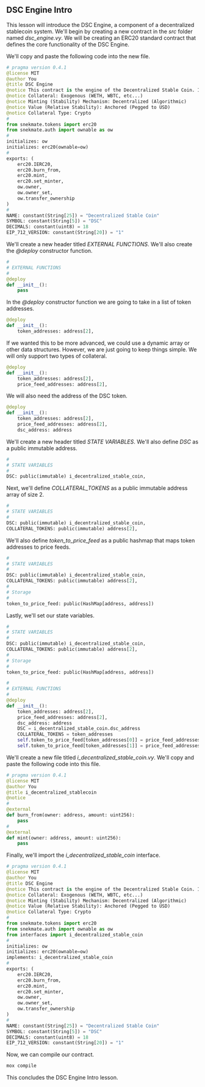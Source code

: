 ## DSC Engine Intro

This lesson will introduce the DSC Engine, a component of a decentralized stablecoin system. We'll begin by creating a new contract in the _src_ folder named _dsc_engine.vy_. We will be creating an ERC20 standard contract that defines the core functionality of the DSC Engine.

We'll copy and paste the following code into the new file.

```python
# pragma version 0.4.1
@license MIT
@author You
@title DSC Engine
@notice This contract is the engine of the Decentralized Stable Coin. It is responsible for the minting and burning of the stablecoin.
@notice Collateral: Exogenous (WETH, WBTC, etc...)
@notice Minting (Stability) Mechanism: Decentralized (Algorithmic)
@notice Value (Relative Stability): Anchored (Pegged to USD)
@notice Collateral Type: Crypto
#
from snekmate.tokens import erc20
from snekmate.auth import ownable as ow
#
initializes: ow
initializes: erc20(ownable=ow)
#
exports: (
    erc20.IERC20,
    erc20.burn_from,
    erc20.mint,
    erc20.set_minter,
    ow.owner,
    ow.owner_set,
    ow.transfer_ownership
)
#
NAME: constant(String[25]) = "Decentralized Stable Coin"
SYMBOL: constant(String[5]) = "DSC"
DECIMALS: constant(uint8) = 18
EIP_712_VERSION: constant(String[20]) = "1"
```

We'll create a new header titled _EXTERNAL FUNCTIONS_. We'll also create the _@deploy_ constructor function.

```python
#
# EXTERNAL FUNCTIONS
#
@deploy
def __init__():
    pass
```

In the _@deploy_ constructor function we are going to take in a list of token addresses.

```python
@deploy
def __init__():
    token_addresses: address[2],
```

If we wanted this to be more advanced, we could use a dynamic array or other data structures. However, we are just going to keep things simple. We will only support two types of collateral.

```python
@deploy
def __init__():
    token_addresses: address[2],
    price_feed_addresses: address[2],
```

We will also need the address of the DSC token.

```python
@deploy
def __init__():
    token_addresses: address[2],
    price_feed_addresses: address[2],
    dsc_address: address
```

We'll create a new header titled _STATE VARIABLES_. We'll also define _DSC_ as a public immutable address.

```python
#
# STATE VARIABLES
#
DSC: public(immutable) i_decentralized_stable_coin,
```

Next, we'll define _COLLATERAL_TOKENS_ as a public immutable address array of size 2.

```python
#
# STATE VARIABLES
#
DSC: public(immutable) i_decentralized_stable_coin,
COLLATERAL_TOKENS: public(immutable) address[2],
```

We'll also define _token_to_price_feed_ as a public hashmap that maps token addresses to price feeds.

```python
#
# STATE VARIABLES
#
DSC: public(immutable) i_decentralized_stable_coin,
COLLATERAL_TOKENS: public(immutable) address[2],
#
# Storage
#
token_to_price_feed: public(HashMap[address, address])
```

Lastly, we'll set our state variables.

```python
#
# STATE VARIABLES
#
DSC: public(immutable) i_decentralized_stable_coin,
COLLATERAL_TOKENS: public(immutable) address[2],
#
# Storage
#
token_to_price_feed: public(HashMap[address, address])

#
# EXTERNAL FUNCTIONS
#
@deploy
def __init__():
    token_addresses: address[2],
    price_feed_addresses: address[2],
    dsc_address: address
    DSC = i_decentralized_stable_coin.dsc_address
    COLLATERAL_TOKENS = token_addresses
    self.token_to_price_feed[token_addresses[0]] = price_feed_addresses[0]
    self.token_to_price_feed[token_addresses[1]] = price_feed_addresses[1]
```

We'll create a new file titled _i_decentralized_stable_coin.vy_. We'll copy and paste the following code into this file.

```python
# pragma version 0.4.1
@license MIT
@author You
@title i_decentralized_stablecoin
@notice
#
@external
def burn_from(owner: address, amount: uint256):
    pass
#
@external
def mint(owner: address, amount: uint256):
    pass
```

Finally, we'll import the _i_decentralized_stable_coin_ interface.

```python
# pragma version 0.4.1
@license MIT
@author You
@title DSC Engine
@notice This contract is the engine of the Decentralized Stable Coin. It is responsible for the minting and burning of the stablecoin.
@notice Collateral: Exogenous (WETH, WBTC, etc...)
@notice Minting (Stability) Mechanism: Decentralized (Algorithmic)
@notice Value (Relative Stability): Anchored (Pegged to USD)
@notice Collateral Type: Crypto
#
from snekmate.tokens import erc20
from snekmate.auth import ownable as ow
from interfaces import i_decentralized_stable_coin
#
initializes: ow
initializes: erc20(ownable=ow)
implements: i_decentralized_stable_coin
#
exports: (
    erc20.IERC20,
    erc20.burn_from,
    erc20.mint,
    erc20.set_minter,
    ow.owner,
    ow.owner_set,
    ow.transfer_ownership
)
#
NAME: constant(String[25]) = "Decentralized Stable Coin"
SYMBOL: constant(String[5]) = "DSC"
DECIMALS: constant(uint8) = 18
EIP_712_VERSION: constant(String[20]) = "1"
```

Now, we can compile our contract.

```bash
mox compile
```

This concludes the DSC Engine Intro lesson.
